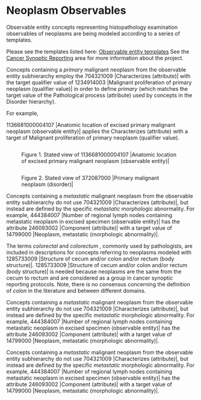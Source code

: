 # Neoplasm Observables

Observable entity concepts representing histopathology examination observables of neoplasms are being modeled according to a series of templates.

Please see the templates listed here: [Observable entity templates](https://prod-confluence.ihtsdotools.org/display/SCTEMPLATES/Observable+entity+templates) See the [Cancer Synoptic Reporting](https://prod-confluence.ihtsdotools.org/display/CC/Cancer+Synoptic+Reporting) area for more information about the project.

Concepts containing a _primary_ malignant neoplasm from the observable entity subhierarchy employ the 704321009 |Characterizes (attribute)| with the target qualifier value of 1234914003 |Malignant proliferation of primary neoplasm (qualifier value)| in order to define _primary_ (which matches the target value of the Pathological process (attribute) used by concepts in the Disorder hierarchy).

For example,

1136681000004107 |Anatomic location of excised primary malignant neoplasm (observable entity)| applies the Characterizes (attribute) with a target of Malignant proliferation of primary neoplasm (qualifier value).

<figure><img src="../../../../../authoring/observable-entity/images/240455416.png" alt=""><figcaption><p>Figure 1. Stated view of 1136681000004107 |Anatomic location of excised primary malignant neoplasm (observable entity)|</p></figcaption></figure>

<figure><img src="../../../../../authoring/observable-entity/images/240455415.png" alt=""><figcaption><p>Figure 2. Stated view of 372087000 |Primary malignant neoplasm (disorder)|</p></figcaption></figure>

Concepts containing a _metastatic_ malignant neoplasm from the observable entity subhierarchy do not use 704321009 |Characterizes (attribute)|, but instead are defined by the specific _metastatic_ morphologic abnormality. For example, 444384007 |Number of regional lymph nodes containing metastatic neoplasm in excised specimen (observable entity)| has the attribute 246093002 |Component (attribute)| with a target value of 14799000 |Neoplasm, metastatic (morphologic abnormality)|.

The terms _colorectal_ and _colorectum_ , commonly used by pathologists, are included in descriptions for concepts referring to neoplasms modeled with 1285733009 |Structure of cecum and/or colon and/or rectum (body structure)|. 1285733009 |Structure of cecum and/or colon and/or rectum (body structure)| is needed because neoplasms are the same from the cecum to rectum and are considered as a group in cancer synoptic reporting protocols. Note, there is no consensus concerning the definition of _colon_ in the literature and between different domains.

Concepts containing a _metastatic_ malignant neoplasm from the observable entity subhierarchy do not use 704321009 |Characterizes (attribute)|, but instead are defined by the specific _metastatic_ morphologic abnormality. For example, 444384007 |Number of regional lymph nodes containing metastatic neoplasm in excised specimen (observable entity)| has the attribute 246093002 |Component (attribute)| with a target value of 14799000 |Neoplasm, metastatic (morphologic abnormality)|.

Concepts containing a _metastatic_ malignant neoplasm from the observable entity subhierarchy do not use 704321009 |Characterizes (attribute)|, but instead are defined by the specific _metastatic_ morphologic abnormality. For example, 444384007 |Number of regional lymph nodes containing metastatic neoplasm in excised specimen (observable entity)| has the attribute 246093002 |Component (attribute)| with a target value of 14799000 |Neoplasm, metastatic (morphologic abnormality)|.
